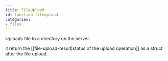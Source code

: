 ```yaml
---
title: FileUpload
id: function-fileupload
categories:
- files
---
```


Uploads file to a directory on the server.

it return the [[file-upload-result|status of the upload operation]] as a struct after the file upload.
